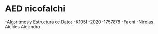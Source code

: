 # AED nicofalchi
 
-Algoritmos y Estructura de Datos
-K1051
-2020
-1757878
-Falchi 
-Nicolas Alcides Alejandro
